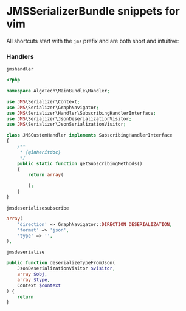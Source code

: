 # JMSSerializerBundle snippets for vim #

All shortcuts start with the `jms` prefix and are both short and intuitive:

### Handlers ###

`jmshandler`

```php
<?php

namespace AlgoTech\MainBundle\Handler;

use JMS\Serializer\Context;
use JMS\Serializer\GraphNavigator;
use JMS\Serializer\Handler\SubscribingHandlerInterface;
use JMS\Serializer\JsonDeserializationVisitor;
use JMS\Serializer\JsonSerializationVisitor;

class JMSCustomHandler implements SubscribingHandlerInterface
{
    /**
     * {@inheritdoc}
     */
    public static function getSubscribingMethods()
    {
        return array(

        );
    }
}
```

`jmsdeserializesubscribe`

```php
array(
    'direction' => GraphNavigator::DIRECTION_DESERIALIZATION,
    'format' => 'json',
    'type' => '',
),

```

`jmsdeserialize`

```php
public function deserializeTypeFromJson(
    JsonDeserializationVisitor $visitor,
    array $obj,
    array $type,
    Context $context
) {
    return
}
```
